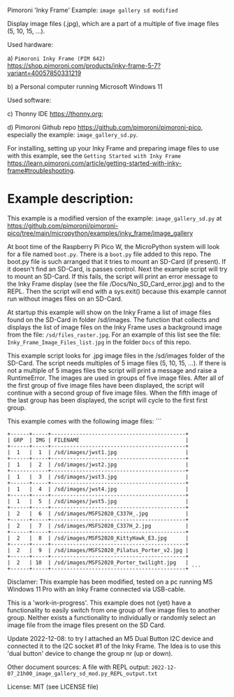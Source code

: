 Pimoroni 'Inky Frame' Example: `image gallery sd modified`

Display image files (.jpg), which are a part of a multiple of five image files (5, 10, 15, ...).

Used hardware:

a) `Pimoroni Inky Frame (PIM 642)` <https://shop.pimoroni.com/products/inky-frame-5-7?variant=40057850331219>

b) a Personal computer running Microsoft Windows 11

Used software:

c) Thonny IDE <https://thonny.org>;

d) Pimoroni Github repo <https://github.com/pimoroni/pimoroni-pico>, especially the example: `image_gallery_sd.py`.


For installing, setting up your Inky Frame and preparing image files to use with this example,
see the `Getting Started with Inky Frame` <https://learn.pimoroni.com/article/getting-started-with-inky-frame#troubleshooting>.


Example description:
====================

This example is a modified version of the example:
`image_gallery_sd.py` at <https://github.com/pimoroni/pimoroni-pico/tree/main/micropython/examples/inky_frame/image_gallery>

  At boot time of the Raspberry Pi Pico W, the MicroPython system will look for a file named `boot.py`. 
  There is a `boot.py` file added to this repo. The boot.py file is such arranged that it tries to mount an SD-Card (if present).
  If it doesn't find an SD-Card, is passes control.
  Next the example script will try to mount an SD-Card. If this fails, the script will print an error message to the Inky Frame display
  (see the file /Docs/No_SD_Card_error.jpg) and to the REPL.
  Then the script will end with a sys.exit() because this example cannot run without images files on an SD-Card.
  
  At startup this example will show on the Inky Frame a list of image files found on the SD-Card in folder /sd/images.
  The function that collects and displays the list of image files on the Inky Frame uses a background image from the file: `/sd/files_raster.jpg`.
  For an example of this list see the file: `Inky_Frame_Image_Files_list.jpg` in the folder `Docs` of this repo.

  This example script looks for .jpg image files in the /sd/images folder of the SD-Card. 
  The script needs multiples of 5 image files (5, 10, 15, ...). 
  If there is not a multiple of 5 images files the script will print a message and raise a RuntimeError. 
  The images are used in groups of five image files. 
  After all of the first group of five image files have been displayed,
  the script will continue with a second group of five image files. 
  When the fifth image of the last group has been displayed,
  the script will cycle to the first first group.

  This example comes with the following image files: ```
  
    +------+-----+-------------------------------------------+
    | GRP  | IMG | FILENAME                                  |
    +------+-----+-------------------------------------------+
    |  1   |  1  | /sd/images/jwst1.jpg                      |
    +------+-----+-------------------------------------------+
    |  1   |  2  | /sd/images/jwst2.jpg                      |
    +------------+-------------------------------------------+
    |  1   |  3  | /sd/images/jwst3.jpg                      |
    +------+-----+-------------------------------------------+
    |  1   |  4  | /sd/images/jwst4.jpg                      |
    +------+-----+-------------------------------------------+
    |  1   |  5  | /sd/images/jwst5.jpg                      |
    +------+-----+-------------------------------------------+
    |  2   |  6  | /sd/images/MSFS2020_C337H_.jpg            |
    +------+-----+-------------------------------------------+
    |  2   |  7  | /sd/images/MSFS2020_C337H_2.jpg           |
    +------+-----+-------------------------------------------+
    |  2   |  8  | /sd/images/MSFS2020_KittyHawk_E3.jpg      |
    +------+-----+-------------------------------------------+
    |  2   |  9  | /sd/images/MSFS2020_Pilatus_Porter_v2.jpg |
    +------+-----+-------------------------------------------+
    |  2   | 10  | /sd/images/MSFS2020_Porter_twilight.jpg   |
    +------+-----+-------------------------------------------+ ```


Disclamer:
This example has been modified, tested on a pc running MS Windows 11 Pro with an Inky Frame connected via USB-cable.

This is a 'work-in-progress'. This example does not (yet) have a functionality to easily switch from one group of five image files to another group.
Neither exists a functionality to individually or randomly select an image file from the image files present on the SD Card.

Update 2022-12-08: to try I attached an M5 Dual Button I2C device and connected it to the I2C socket #1 of the Inky Frame. The Idea is to use this 'dual button' device to change the group nr (up or down).

Other document sources:
A file with REPL output: `2022-12-07_21h00_image_gallery_sd_mod.py_REPL_output.txt`


License: MIT (see LICENSE file)
